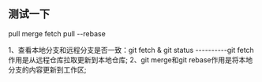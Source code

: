 ## 测试一下
pull
merge
fetch
pull --rebase

1、查看本地分支和远程分支是否一致：git fetch & git status ----------git fetch作用是从远程仓库拉取更新到本地仓库;
2、git merge和git rebase作用是将本地分支的内容更新到工作区;
